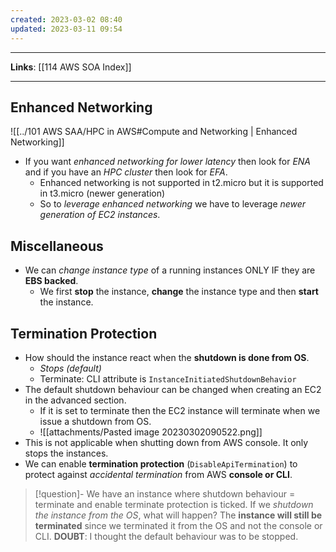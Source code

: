 ```yaml
---
created: 2023-03-02 08:40
updated: 2023-03-11 09:54
---
```

---
**Links**: [[114 AWS SOA Index]]

---
## Enhanced Networking
![[../101 AWS SAA/HPC in AWS#Compute and Networking | Enhanced Networking]]
- If you want *enhanced networking for lower latency* then look for *ENA*  and if you have an *HPC cluster* then look for *EFA*. 
	- Enhanced networking is not supported in t2.micro but it is supported in t3.micro (newer generation)
	- So to *leverage enhanced networking* we have to leverage *newer generation of EC2 instances*.

## Miscellaneous
- We can *change instance type* of a running instances ONLY IF they are **EBS backed**.
	- We first **stop** the instance, **change** the instance type and then **start** the instance.

## Termination Protection
- How should the instance react when the **shutdown is done from OS**.
	- *Stops (default)*
	- Terminate: CLI attribute is `InstanceInitiatedShutdownBehavior`
- The default shutdown behaviour can be changed when creating an EC2 in the advanced section.
	- If it is set to terminate then the EC2 instance will terminate when we issue a shutdown from OS.
	- ![[attachments/Pasted image 20230302090522.png]]
- This is not applicable when shutting down from AWS console. It only stops the instances.
- We can enable **termination protection** (`DisableApiTermination`) to protect against *accidental termination* from AWS **console or CLI**.

> [!question]- We have an instance where shutdown behaviour = terminate and enable terminate protection is ticked. If we *shutdown the instance from the OS*, what will happen?
> The **instance will still be terminated** since we terminated it from the OS and not the console or CLI.
> **DOUBT**: I thought the default behaviour was to be stopped.